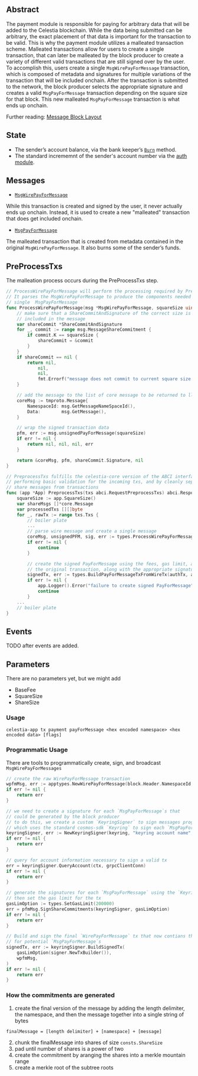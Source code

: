 ## Abstract

The payment module is responsible for paying for arbitrary data that will be added to the Celestia blockchain. While the data being submitted can be arbitrary, the exact placement of that data is important for the transaction to be valid. This is why the payment module utilizes a malleated transaction scheme. Malleated transactions allow for users to create a single transaction, that can later be malleated by the block producer to create a variety of different valid transactions that are still signed over by the user. To accomplish this, users create a single `MsgWirePayForMessage` transaction, which is composed of metadata and signatures for multiple variations of the transaction that will be included onchain. After the transaction is submitted to the network, the block producer selects the appropriate signature and creates a valid `MsgPayForMessage` transaction depending on the square size for that block. This new malleated `MsgPayForMessage` transaction is what ends up onchain. 

Further reading: [Message Block Layout](https://github.com/celestiaorg/celestia-specs/blob/master/src/rationale/message_block_layout.md)

## State
- The sender’s account balance, via the bank keeper’s [`Burn`](https://github.com/cosmos/cosmos-sdk/blob/master/x/bank/spec/01_state.md) method.
- The standard incrememnt of the sender's account number via the [auth module](https://github.com/cosmos/cosmos-sdk/blob/master/x/auth/spec/02_state.md#accounts).

## Messages
- [`MsgWirePayForMessage`](https://github.com/celestiaorg/celestia-app/blob/b4c8ebdf35db200a9b99d295a13de01110802af4/x/payment/types/tx.pb.go#L32-L40)

While this transaction is created and signed by the user, it never actually ends up onchain. Instead, it is used to create a new "malleated" transaction that does get included onchain.
- [`MsgPayForMessage`](https://github.com/celestiaorg/celestia-app/blob/b4c8ebdf35db200a9b99d295a13de01110802af4/x/payment/types/tx.pb.go#L208-L216)

The malleated transaction that is created from metadata contained in the original `MsgWirePayForMessage`. It also burns some of the sender’s funds.

## PreProcessTxs
The malleation process occurs during the PreProcessTxs step.
```go
// ProcessWirePayForMessage will perform the processing required by PreProcessTxs.
// It parses the MsgWirePayForMessage to produce the components needed to create a
// single  MsgPayForMessage
func ProcessWirePayForMessage(msg *MsgWirePayForMessage, squareSize uint64) (*tmproto.Message, *MsgPayForMessage, []byte, error) {
	// make sure that a ShareCommitAndSignature of the correct size is
	// included in the message
	var shareCommit *ShareCommitAndSignature
	for _, commit := range msg.MessageShareCommitment {
		if commit.K == squareSize {
			shareCommit = &commit
		}
	}
	if shareCommit == nil {
		return nil,
			nil,
			nil,
			fmt.Errorf("message does not commit to current square size: %d", squareSize)
	}

	// add the message to the list of core message to be returned to ll-core
	coreMsg := tmproto.Message{
		NamespaceId: msg.GetMessageNameSpaceId(),
		Data:        msg.GetMessage(),
	}

	// wrap the signed transaction data
	pfm, err := msg.unsignedPayForMessage(squareSize)
	if err != nil {
		return nil, nil, nil, err
	}

	return &coreMsg, pfm, shareCommit.Signature, nil
}

// PreprocessTxs fulfills the celestia-core version of the ABCI interface, by
// performing basic validation for the incoming txs, and by cleanly separating
// share messages from transactions
func (app *App) PreprocessTxs(txs abci.RequestPreprocessTxs) abci.ResponsePreprocessTxs {
	squareSize := app.SquareSize()
	var shareMsgs []*core.Message
	var processedTxs [][]byte
	for _, rawTx := range txs.Txs {
        // boiler plate
		...
		// parse wire message and create a single message
		coreMsg, unsignedPFM, sig, err := types.ProcessWirePayForMessage(wireMsg, app.SquareSize())
		if err != nil {
			continue
		}

		// create the signed PayForMessage using the fees, gas limit, and sequence from
		// the original transaction, along with the appropriate signature.
		signedTx, err := types.BuildPayForMessageTxFromWireTx(authTx, app.txConfig.NewTxBuilder(), sig, unsignedPFM)
		if err != nil {
			app.Logger().Error("failure to create signed PayForMessage", err)
			continue
		}
    ...
	// boiler plate
}
```

## Events
TODO after events are added.

## Parameters
There are no parameters yet, but we might add
- BaseFee
- SquareSize
- ShareSize

### Usage 
`celestia-app tx payment payForMessage <hex encoded namespace> <hex encoded data> [flags]`

### Programmatic Usage
There are tools to programmatically create, sign, and broadcast `MsgWirePayForMessages`
```go
// create the raw WirePayForMessage transaction
wpfmMsg, err := apptypes.NewWirePayForMessage(block.Header.NamespaceId, message, 16, 32, 64, 128)
if err != nil {
    return err
}

// we need to create a signature for each `MsgPayForMessage`s that 
// could be generated by the block producer
// to do this, we create a custom `KeyringSigner` to sign messages programmatically
// which uses the standard cosmos-sdk `Keyring` to sign each `MsgPayForMessage`
keyringSigner, err := NewKeyringSigner(keyring, "keyring account name", "chain-id-1")
if err != nil {
    return err
}

// query for account information necessary to sign a valid tx
err = keyringSigner.QueryAccount(ctx, grpcClientConn)
if err != nil {
    return err
}

// generate the signatures for each `MsgPayForMessage` using the `KeyringSigner`, 
// then set the gas limit for the tx 
gasLimOption := types.SetGasLimit(200000)
err = pfmMsg.SignShareCommitments(keyringSigner, gasLimOption)
if err != nil {
    return err
}

// Build and sign the final `WirePayForMessage` tx that now contians the signatures
// for potential `MsgPayForMessage`s
signedTx, err := keyringSigner.BuildSignedTx(
    gasLimOption(signer.NewTxBuilder()),
    wpfmMsg,
)
if err != nil {
    return err
}
```

### How the commitments are generated
1) create the final version of the message by adding the length delimiter, the namespace, and then the message together into a single string of bytes
```
finalMessage = [length delimiter] + [namespace] + [message]
```
2) chunk the finalMessage into shares of size `consts.ShareSize`
3) pad until number of shares is a power of two
4) create the commitment by aranging the shares into a merkle mountain range
5) create a merkle root of the subtree roots
